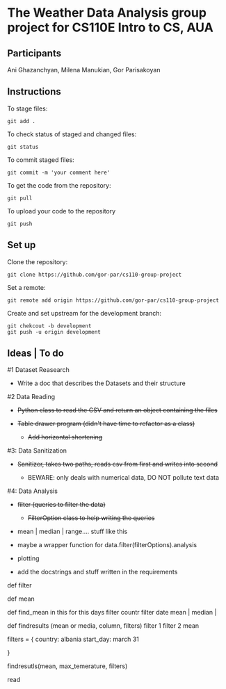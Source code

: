 # The Weather Data Analysis group project for CS110E Intro to CS, AUA

## Participants

Ani Ghazanchyan, Milena Manukian, Gor Parisakoyan

## Instructions

To stage files:

```
git add .
```

To check status of staged and changed files:

```
git status
```

To commit staged files:

```
git commit -m 'your comment here'
```

To get the code from the repository:

```
git pull
```

To upload your code to the repository

```
git push
```

## Set up

Clone the repository:

```
git clone https://github.com/gor-par/cs110-group-project
```

Set a remote:

```
git remote add origin https://github.com/gor-par/cs110-group-project
```

Create and set upstream for the development branch:

```
git chekcout -b development
git push -u origin development
```

## Ideas | To do

#1 Dataset Reasearch

- Write a doc that describes the Datasets and their structure

#2 Data Reading

- ~~Python class to read the CSV and return an object containing the files~~

- ~~Table drawer program (didn't have time to refactor as a class)~~

  - ~~Add horizontal shortening~~

#3: Data Sanitization

- ~~Sanitizer, takes two paths, reads csv from first and writes into second~~

  - BEWARE: only deals with numerical data, DO NOT pollute text data

#4: Data Analysis

- ~~filter (queries to filter the data)~~

  - ~~FilterOption class to help writing the queries~~

- mean | median | range.... stuff like this

- maybe a wrapper function for data.filter(filterOptions).analysis

- plotting

- add the docstrings and stuff written in the requirements

def filter

def mean

def find_mean in this for this days
filter countr
filter date
mean | median |

def findresults (mean or media, column, filters)
filter 1
filter 2
mean

filters = {
country: albania
start_day: march 31

}

findresutls(mean, max_temerature, filters)

read
